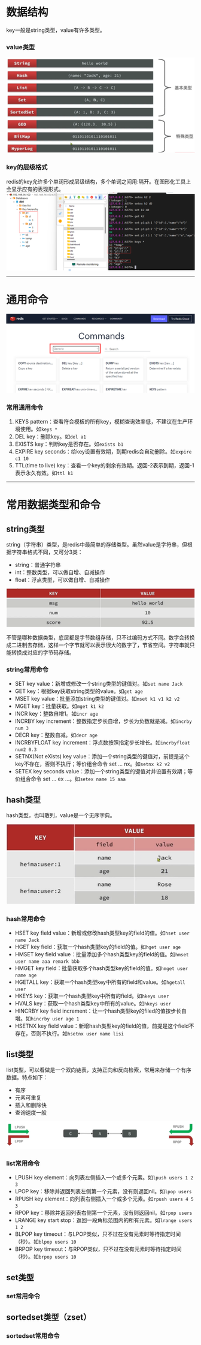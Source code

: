 # 数据结构
key一般是string类型，value有许多类型。

### value类型
![数据类型](images/数据类型.png)

### key的层级格式
redis的key允许多个单词形成层级结构，多个单词之间用:隔开。在图形化工具上会显示应有的表现形式。
![key的层级格式](images/key层级格式.png)
___

# 通用命令
![通用命令文档](images/通用命令文档.png)

### 常用通用命令
1. KEYS pattern：查看符合模板的所有key，模糊查询效率低，不建议在生产环境使用。如`keys *`
2. DEL key：删除key。如`del a1`
3. EXISTS key：判断key是否存在。如`exists b1`
4. EXPIRE key seconds：给key设置有效期，到期redis会自动删除。如`expire c1 10`
5. TTL(time to live) key：查看一个key的剩余有效期。返回-2表示到期，返回-1表示永久有效。如`ttl k1`

___

# 常用数据类型和命令

## string类型
string（字符串）类型，是redis中最简单的存储类型。虽然value是字符串，但根据字符串格式不同，又可分3类：
+ string：普通字符串
+ int：整数类型，可以做自增、自减操作
+ float：浮点类型，可以做自增、自减操作

![string类型](images/string类型.png)

不管是哪种数据类型，底层都是字节数组存储，只不过编码方式不同。数字会转换成二进制去存储，这样一个字节就可以表示很大的数字了，节省空间。字符串就只能转换成对应的字节码存储。

### string常用命令
+ SET key value：新增或修改一个string类型的键值对。如`set name Jack`
+ GET key：根据key获取string类型的value。如`get age`
+ MSET key value：批量添加string类型的键值对。如`mset k1 v1 k2 v2`
+ MGET key：批量获取。如`mget k1 k2`
+ INCR key：整数自增1。如`incr age`
+ INCRBY key increment：整数指定步长自增，步长为负数就是减。如`incrby num 3`
+ DECR key：整数自减。如`decr age`
+ INCRBYFLOAT key increment：浮点数按照指定步长增长。如`incrbyfloat num2 0.3`
+ SETNX(Not eXists) key value：添加一个string类型的键值对，前提是这个key不存在，否则不执行；等价组合命令 set ... nx。如`setnx k2 v2`
+ SETEX key seconds value：添加一个string类型的键值对并设置有效期；等价组合命令 set ... ex ...。如`setex name 15 aaa`

## hash类型
hash类型，也叫散列，value是一个无序字典。

![hash类型](images/hash类型.png)

### hash常用命令
+ HSET key field value：新增或修改hash类型key的field的值。如`hset user name Jack`
+ HGET key field：获取一个hash类型key的field的值。如`hget user age`
+ HMSET key field value：批量添加多个hash类型key的field的值。如`hmset user name aaa remark bbb`
+ HMGET key field：批量获取多个hash类型key的field的值。如`hmget user name age`
+ HGETALL key：获取一个hash类型key中所有的field和value。如`hgetall user`
+ HKEYS key：获取一个hash类型key中所有的field。如`hkeys user`
+ HVALS key：获取一个hash类型key中所有的value。如`hkeys user`
+ HINCRBY key field increment：让一个hash类型key的filed的值按步长自增。如`hincrby user age 1`
+ HSETNX key field value：新增hash类型key的field的值，前提是这个field不存在，否则不执行。如`hsetnx user name lisi`

## list类型
list类型，可以看做是一个双向链表，支持正向和反向检索，常用来存储一个有序数据。特点如下：
+ 有序
+ 元素可重复
+ 插入和删除快
+ 查询速度一般

![list类型](images/list类型.png)

### list常用命令
+ LPUSH key element：向列表左侧插入一个或多个元素。如`lpush users 1 2 3`
+ LPOP key：移除并返回列表左侧第一个元素，没有则返回nil。如`lpop users`
+ RPUSH key element：向列表右侧插入一个或多个元素。如`rpush users 4 5 3`
+ RPOP key：移除并返回列表右侧第一个元素，没有则返回nil。如`rpop users`
+ LRANGE key start stop：返回一段角标范围内的所有元素。如`lrange users 1 2`
+ BLPOP key timeout：与LPOP类似，只不过在没有元素时等待指定时间（秒）。如`blpop users 10`
+ BRPOP key timeout：与RPOP类似，只不过在没有元素时等待指定时间（秒）。如`brpop users 10`

## set类型
### set常用命令

## sortedset类型（zset）
### sortedset常用命令
